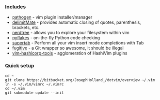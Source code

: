 ### Includes ###
 - [pathogen](https://github.com/tpope/vim-pathogen) - vim plugin installer/manager
 - [delimitMate](https://github.com/Raimondi/delimitMate) - provides automatic closing of quotes, parenthesis, brackets, etc.
 - [nerdtree](https://github.com/scrooloose/nerdtree/) - allows you to explore your filesystem within vim
 - [pyflakes](https://github.com/mitechie/pyflakes-pathogen) - on-the-fly Python code checking
 - [supertab](https://github.com/ervandew/supertab/) - Perform all your vim insert mode completions with Tab
 - [fugitive](https://github.com/tpope/vim-fugitive/) - a Git wrapper so awesome, it should be illegal
 - [vim-hashicorp-tools](https://github.com/hashivim/vim-hashicorp-tools/) - agglomeration of HashiVim plugins

### Quick setup ###
```
cd ~
git clone https://bitbucket.org/JosephHolland_/dotvim/overview ~/.vim
ln -s ~/.vim/vimrc ~/.vimrc
cd ~/.vim
git submodule update --init
```